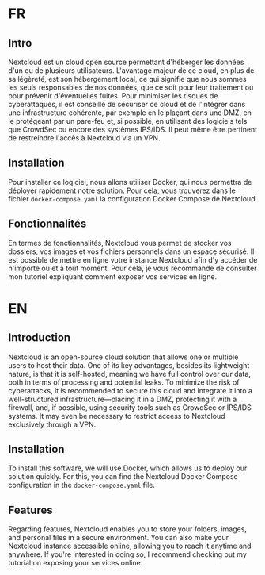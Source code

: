 # FR

## Intro
Nextcloud est un cloud open source permettant d'héberger les données d'un ou de plusieurs utilisateurs. L'avantage majeur de ce cloud, en plus de sa légèreté, est son hébergement local, ce qui signifie que nous sommes les seuls responsables de nos données, que ce soit pour leur traitement ou pour prévenir d'éventuelles fuites. Pour minimiser les risques de cyberattaques, il est conseillé de sécuriser ce cloud et de l'intégrer dans une infrastructure cohérente, par exemple en le plaçant dans une DMZ, en le protégeant par un pare-feu et, si possible, en utilisant des logiciels tels que CrowdSec ou encore des systèmes IPS/IDS. Il peut même être pertinent de restreindre l'accès à Nextcloud via un VPN.

## Installation

Pour installer ce logiciel, nous allons utiliser Docker, qui nous permettra de déployer rapidement notre solution. Pour cela, vous trouverez dans le fichier `docker-compose.yaml` la configuration Docker Compose de Nextcloud.

## Fonctionnalités

En termes de fonctionnalités, Nextcloud vous permet de stocker vos dossiers, vos images et vos fichiers personnels dans un espace sécurisé. Il est possible de mettre en ligne votre instance Nextcloud afin d'y accéder de n'importe où et à tout moment. Pour cela, je vous recommande de consulter mon tutoriel expliquant comment exposer vos services en ligne.

# EN

## Introduction

Nextcloud is an open-source cloud solution that allows one or multiple users to host their data. One of its key advantages, besides its lightweight nature, is that it is self-hosted, meaning we have full control over our data, both in terms of processing and potential leaks. To minimize the risk of cyberattacks, it is recommended to secure this cloud and integrate it into a well-structured infrastructure—placing it in a DMZ, protecting it with a firewall, and, if possible, using security tools such as CrowdSec or IPS/IDS systems. It may even be necessary to restrict access to Nextcloud exclusively through a VPN.

## Installation

To install this software, we will use Docker, which allows us to deploy our solution quickly. For this, you can find the Nextcloud Docker Compose configuration in the `docker-compose.yaml` file.

## Features

Regarding features, Nextcloud enables you to store your folders, images, and personal files in a secure environment. You can also make your Nextcloud instance accessible online, allowing you to reach it anytime and anywhere. If you're interested in doing so, I recommend checking out my tutorial on exposing your services online.
